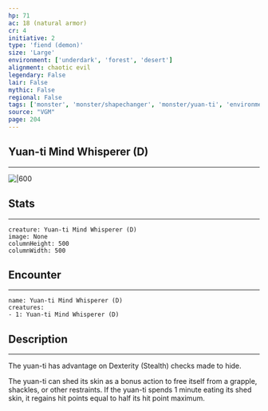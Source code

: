 ```yaml
---
hp: 71
ac: 18 (natural armor)
cr: 4
initiative: 2
type: 'fiend (demon)'    
size: 'Large'
environment: ['underdark', 'forest', 'desert']
alignment: chaotic evil
legendary: False
lair: False
mythic: False
regional: False
tags: ['monster', 'monster/shapechanger', 'monster/yuan-ti', 'environment/underdark', 'environment/forest', 'environment/desert']
source: "VGM"
page: 204
---
```


## Yuan-ti Mind Whisperer (D)
---

![|600](D:/Program%20Files/5e.tools/img/bestiary/VGM/Yuan-ti%20Mind%20Whisperer.jpg)

## Stats
---

```statblock
creature: Yuan-ti Mind Whisperer (D)
image: None
columnHeight: 500
columnWidth: 500
```

## Encounter
---

```encounter-table
name: Yuan-ti Mind Whisperer (D)
creatures:
- 1: Yuan-ti Mind Whisperer (D)
```

## Description
---


The yuan-ti has advantage on Dexterity (Stealth) checks made to hide.

The yuan-ti can shed its skin as a bonus action to free itself from a grapple, shackles, or other restraints. If the yuan-ti spends 1 minute eating its shed skin, it regains hit points equal to half its hit point maximum.





